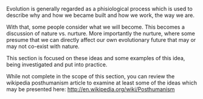 Evolution is generally regarded as a phisiological process which is used to describe why and how we became built and how we work, the way we are.

With that, some people consider what we will become.  This becomes a discussion of nature vs. nurture.  More importantly the nurture, where some presume that we can directly affect our own evolutionary future that may or may not co-exist with nature.

This section is focused on these ideas and some examples of this idea, being investigated and put into practice.

While not complete in the scope of this section, you can review the wikipedia posthumanism article to examine at least some of the ideas which may be presented here:
http://en.wikipedia.org/wiki/Posthumanism
